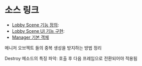 # 소스 링크
- [Lobby Scene 기능 정의](../Script/LobbyScene/LobbyScene_Init.cs): 
- [Lobby Scene UI 기능 구현](../Script/LobbyScene/LobbyScene_UI.cs): 
- [Manager 기본 객체](../Script/Manager/ManagerBase.cs)

메니저 오브젝트 들의 중복 생성을 방지하는 방법 정리

Destroy 메소드의 특징 파악: 호출 후 다음 프레임으로 전환되어야 적용됨